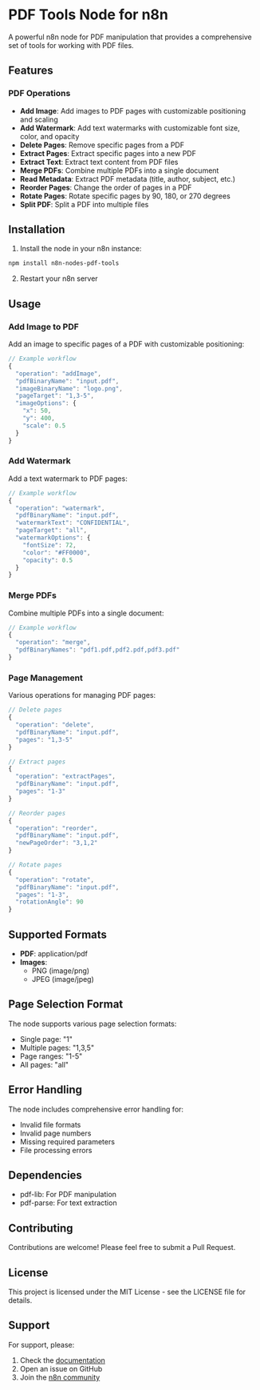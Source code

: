 # PDF Tools Node for n8n

A powerful n8n node for PDF manipulation that provides a comprehensive set of tools for working with PDF files.

## Features

### PDF Operations

- **Add Image**: Add images to PDF pages with customizable positioning and scaling
- **Add Watermark**: Add text watermarks with customizable font size, color, and opacity
- **Delete Pages**: Remove specific pages from a PDF
- **Extract Pages**: Extract specific pages into a new PDF
- **Extract Text**: Extract text content from PDF files
- **Merge PDFs**: Combine multiple PDFs into a single document
- **Read Metadata**: Extract PDF metadata (title, author, subject, etc.)
- **Reorder Pages**: Change the order of pages in a PDF
- **Rotate Pages**: Rotate specific pages by 90, 180, or 270 degrees
- **Split PDF**: Split a PDF into multiple files

## Installation

1. Install the node in your n8n instance:
```bash
npm install n8n-nodes-pdf-tools
```

2. Restart your n8n server

## Usage

### Add Image to PDF

Add an image to specific pages of a PDF with customizable positioning:

```javascript
// Example workflow
{
  "operation": "addImage",
  "pdfBinaryName": "input.pdf",
  "imageBinaryName": "logo.png",
  "pageTarget": "1,3-5",
  "imageOptions": {
    "x": 50,
    "y": 400,
    "scale": 0.5
  }
}
```

### Add Watermark

Add a text watermark to PDF pages:

```javascript
// Example workflow
{
  "operation": "watermark",
  "pdfBinaryName": "input.pdf",
  "watermarkText": "CONFIDENTIAL",
  "pageTarget": "all",
  "watermarkOptions": {
    "fontSize": 72,
    "color": "#FF0000",
    "opacity": 0.5
  }
}
```

### Merge PDFs

Combine multiple PDFs into a single document:

```javascript
// Example workflow
{
  "operation": "merge",
  "pdfBinaryNames": "pdf1.pdf,pdf2.pdf,pdf3.pdf"
}
```

### Page Management

Various operations for managing PDF pages:

```javascript
// Delete pages
{
  "operation": "delete",
  "pdfBinaryName": "input.pdf",
  "pages": "1,3-5"
}

// Extract pages
{
  "operation": "extractPages",
  "pdfBinaryName": "input.pdf",
  "pages": "1-3"
}

// Reorder pages
{
  "operation": "reorder",
  "pdfBinaryName": "input.pdf",
  "newPageOrder": "3,1,2"
}

// Rotate pages
{
  "operation": "rotate",
  "pdfBinaryName": "input.pdf",
  "pages": "1-3",
  "rotationAngle": 90
}
```

## Supported Formats

- **PDF**: application/pdf
- **Images**: 
  - PNG (image/png)
  - JPEG (image/jpeg)

## Page Selection Format

The node supports various page selection formats:
- Single page: "1"
- Multiple pages: "1,3,5"
- Page ranges: "1-5"
- All pages: "all"

## Error Handling

The node includes comprehensive error handling for:
- Invalid file formats
- Invalid page numbers
- Missing required parameters
- File processing errors

## Dependencies

- pdf-lib: For PDF manipulation
- pdf-parse: For text extraction

## Contributing

Contributions are welcome! Please feel free to submit a Pull Request.

## License

This project is licensed under the MIT License - see the LICENSE file for details.

## Support

For support, please:
1. Check the [documentation](https://docs.n8n.io)
2. Open an issue on GitHub
3. Join the [n8n community](https://community.n8n.io)

